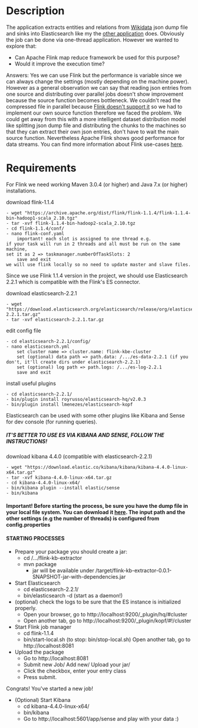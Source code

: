 # Description 

The application extracts entities and relations from [Wikidata](https://www.wikidata.org/wiki/Wikidata:Main_Page) json dump file and sinks into Elasticsearch like my the [other application](https://github.com/Rende/wd-kb-extractor) does. Obviously the job can be done via one-thread application. However we wanted to explore that:

 - Can Apache Flink map reduce framework be used for this purpose? 
 - Would it improve the execution time?
 
Answers: Yes we can use Flink but the performance is variable since we can always change the settings (mostly depending on the machine power). However as a general observation we can say that reading json entries from one source and distributing over parallel jobs doesn't show improvement because the source function becomes bottleneck. We couldn't read the compressed file in parallel because [Flink doesn't support it](https://ci.apache.org/projects/flink/flink-docs-release-1.3/dev/batch/index.html#read-compressed-files) so we had to implement our own source function therefore we faced the problem. We could get away from this with a more intelligent dataset distribution model like splitting json dump file and distributing the chunks to the machines so that they can extract their own json entries, don't have to wait the main source function. Nevertheless Apache Flink shows good performance for data streams. You can find more information about Flink use-cases [here](https://flink.apache.org/usecases.html).

# Requirements
For Flink we need working Maven 3.0.4 (or higher) and Java 7.x (or higher) installations. 

download flink-1.1.4

    - wget "https://archive.apache.org/dist/flink/flink-1.1.4/flink-1.1.4-bin-hadoop1-scala_2.10.tgz"
	- tar -xvf flink-1.1.4-bin-hadoop2-scala_2.10.tgz
	- cd flink-1.1.4/conf/
	- nano flink-conf.yaml
		important! each slot is assigned to one thread e.g. 
    if your task will run in 2 threads and all must be run on the same machine, 
    set it as 2 => taskmanager.numberOfTaskSlots: 2
		save and exit
	we will use flink locally so no need to update master and slave files.
		
Since we use Flink  1.1.4 version in the project, we should use Elasticsearch 2.2.1 which is compatible with the Flink's ES connector.

download elasticsearch-2.2.1

    - wget "https://download.elasticsearch.org/elasticsearch/release/org/elasticsearch/distribution/tar/elasticsearch/2.2.1/elasticsearch-2.2.1.tar.gz"
	- tar -xvf elasticsearch-2.2.1.tar.gz

edit config file

    - cd elasticsearch-2.2.1/config/
	- nano elasticsearch.yml
		set cluster name => cluster.name: flink-kbe-cluster
		set (optional) data path => path.data: /.../es-data-2.2.1 (if you don't, it'll create dirs under elasticsearch-2.2.1)
		set (optional) log path => path.logs: /.../es-log-2.2.1
		save and exit

install useful plugins

    - cd elasticsearch-2.2.1/
	- bin/plugin install royrusso/elasticsearch-hq/v2.0.3
	- bin/plugin install lmenezes/elasticsearch-kopf

Elasticsearch can be used with some other plugins like Kibana and Sense for dev console (for running queries).

##### IT'S BETTER TO USE ES VIA KIBANA AND SENSE, FOLLOW THE INSTRUCTIONS! 
download kibana 4.4.0 (compatible with elasticsearch-2.2.1)

    - wget "https://download.elastic.co/kibana/kibana/kibana-4.4.0-linux-x64.tar.gz"
	- tar -xvf kibana-4.4.0-linux-x64.tar.gz
    - cd kibana-4.4.0-linux-x64/
	- bin/kibana plugin --install elastic/sense
    - bin/kibana
 
#### **Important!** Before starting the process, be sure you have the dump file in your local file system. You can download it [here](https://dumps.wikimedia.org/wikidatawiki/entities/latest-all.json.bz2). The input path and the other settings (e.g the number of threads) is configured from **config.properties**
#### STARTING PROCESSES

 - Prepare your package
	you should create a jar:
	 - cd /.../flink-kb-extractor 	
	 - mvn package
		 - jar will be available under /target/flink-kb-extractor-0.0.1-SNAPSHOT-jar-with-dependencies.jar
 - Start Elasticsearch
	- cd elasticsearch-2.2.1/
	- bin/elasticsearch -d (start as a daemon!)
 - (optional) check the logs to be sure that the ES instance is initialized properly.
	- Open your browser, go to http://localhost:9200/_plugin/hq/#cluster
	- Open another tab, go to http://localhost:9200/_plugin/kopf/#!/cluster 
 - Start Flink job manager 
	- cd flink-1.1.4
	- bin/start-local.sh (to stop:  bin/stop-local.sh) 
	Open another tab, go to http://localhost:8081 
 - Upload the package
	- Go to http://localhost:8081
	- Submit new Job/ Add new/ Upload your jar/
	- Click the checkbox, enter your entry class 
	- Press submit. 
	
  Congrats! You've started a new job!
 - (Optional) Start Kibana
	- cd kibana-4.4.0-linux-x64/
	- bin/kibana 
	- Go to http://localhost:5601/app/sense and play with your data :)





